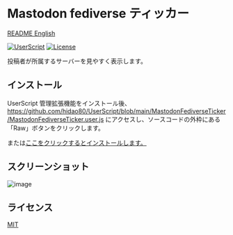 # Mastodon fediverse ティッカー

[README English](./README.md)

[![UserScript](https://img.shields.io/badge/Framework-UserScript-blue.svg)](https://en.wikipedia.org/wiki/Userscript)
[![License](https://img.shields.io/github/license/hidao80/UserScript)](/LICENSE)

投稿者が所属するサーバーを見やすく表示します。

## インストール

UserScript 管理拡張機能をインストール後、https://github.com/hidao80/UserScript/blob/main/MastodonFediverseTicker/MastodonFediverseTicker.user.js にアクセスし、ソースコードの外枠にある「Raw」ボタンをクリックします。

または[ここをクリックするとインストールします。](https://github.com/hidao80/UserScript/raw/main/MastodonFediverseTicker/MastodonFediverseTicker.user.js)

## スクリーンショット

![image](https://user-images.githubusercontent.com/8155294/190210793-efbb1c65-860b-40d3-a68e-d8015372f7e6.png)

## ライセンス

[MIT](/LICENSE)
